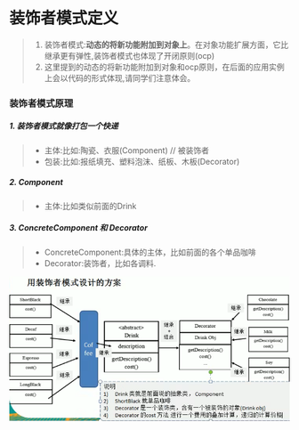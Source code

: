 # 装饰者模式定义
>1. 装饰者模式:**动态的将新功能附加到对象上**。在对象功能扩展方面，它比继承更有弹性,装饰者模式也体现了开闭原则(ocp)
>2. 这里提到的动态的将新功能附加到对象和ocp原则，在后面的应用实例上会以代码的形式体现,请同学们注意体会。

### 装饰者模式原理
##### 1. 装饰者模式就像打包一个快递
>- 主体:比如:陶瓷、衣服(Component) // 被装饰者 <br>
>- 包装:比如:报纸填充、塑料泡沫、纸板、木板(Decorator)
##### 2. Component
>- 主体:比如类似前面的Drink
##### 3. ConcreteComponent 和 Decorator
>- ConcreteComponent:具体的主体，比如前面的各个单品咖啡 <br>
>- Decorator:装饰者，比如各调料. 

![img_1.png](img/img_1.png)



